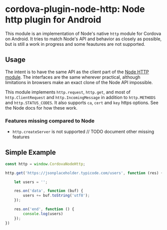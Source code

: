 # cordova-plugin-node-http: Node http plugin for Android


This module is an implementation of Node's native `http` module for Cordova on Android.
It tries to match Node's API and behavior as closely as possible, but is still a work in progress and some feautures are not supported.


## Usage

The intent is to have the same API as the client part of the
[Node HTTP module](https://nodejs.org/api/http.html). The interfaces are the same wherever
practical, although limitations in browsers make an exact clone of the Node API impossible.

This module implements `http.request`, `http.get`, and most of `http.ClientRequest`
and `http.IncomingMessage` in addition to `http.METHODS` and `http.STATUS_CODES`. It also supports `ca`, `cert` and `key` https options. See the
Node docs for how these work.


### Features missing compared to Node

* `http.createServer` is not supported
// TODO document other missing features


## Simple Example

``` js
const http = window.CordovaNodeHttp;

http.get('https://jsonplaceholder.typicode.com/users', function (res) {

    let users = '';

    res.on('data', function (buf) {
        users += buf.toString('utf8');
    });

    res.on('end', function () {
        console.log(users)
    });
})
```

